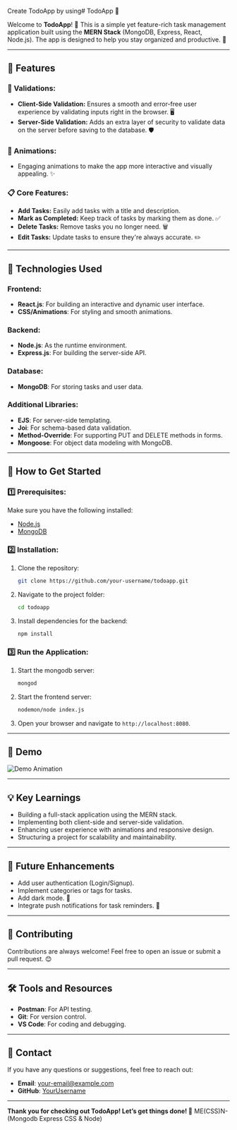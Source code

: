 Create TodoApp by using# TodoApp 📝

Welcome to **TodoApp**! 🚀 This is a simple yet feature-rich task management application built using the **MERN Stack** (MongoDB, Express, React, Node.js). The app is designed to help you stay organized and productive. 🎉

---

## 🌟 Features

### 🔐 Validations:
- **Client-Side Validation:** Ensures a smooth and error-free user experience by validating inputs right in the browser. 🖥️
- **Server-Side Validation:** Adds an extra layer of security to validate data on the server before saving to the database. 🛡️

### 🎨 Animations:
- Engaging animations to make the app more interactive and visually appealing. ✨

### 📋 Core Features:
- **Add Tasks:** Easily add tasks with a title and description.
- **Mark as Completed:** Keep track of tasks by marking them as done. ✅
- **Delete Tasks:** Remove tasks you no longer need. 🗑️
- **Edit Tasks:** Update tasks to ensure they're always accurate. ✏️

---

## 🚀 Technologies Used

### Frontend:
- **React.js**: For building an interactive and dynamic user interface.
- **CSS/Animations**: For styling and smooth animations.

### Backend:
- **Node.js**: As the runtime environment.
- **Express.js**: For building the server-side API.

### Database:
- **MongoDB**: For storing tasks and user data.

### Additional Libraries:
- **EJS**: For server-side templating.
- **Joi**: For schema-based data validation.
- **Method-Override**: For supporting PUT and DELETE methods in forms.
- **Mongoose**: For object data modeling with MongoDB.

---

## 🎯 How to Get Started

### 1️⃣ Prerequisites:
Make sure you have the following installed:
- [Node.js](https://nodejs.org/)
- [MongoDB](https://www.mongodb.com/)

### 2️⃣ Installation:
1. Clone the repository:
   ```bash
   git clone https://github.com/your-username/todoapp.git
   ```
2. Navigate to the project folder:
   ```bash
   cd todoapp
   ```

3. Install dependencies for the backend:
   ```bash
   npm install
   ```
   
### 3️⃣ Run the Application:
1. Start the mongodb server:
   ```bash
   mongod
   ```

2. Start the frontend server:
   ```bash
   nodemon/node index.js
   ```

3. Open your browser and navigate to `http://localhost:8080`.
---

## 🎥 Demo

![Demo Animation](https://media.giphy.com/media/3oriO0OEd9QIDdllqo/giphy.gif)

---

## 💡 Key Learnings
- Building a full-stack application using the MERN stack.
- Implementing both client-side and server-side validation.
- Enhancing user experience with animations and responsive design.
- Structuring a project for scalability and maintainability.

---

## 📌 Future Enhancements
- Add user authentication (Login/Signup).
- Implement categories or tags for tasks.
- Add dark mode. 🌙
- Integrate push notifications for task reminders. 🔔

---

## 🤝 Contributing

Contributions are always welcome! Feel free to open an issue or submit a pull request. 😊

---

## 🛠️ Tools and Resources
- **Postman**: For API testing.
- **Git**: For version control.
- **VS Code**: For coding and debugging.

---

## 📧 Contact
If you have any questions or suggestions, feel free to reach out:
- **Email**: your-email@example.com
- **GitHub**: [YourUsername](https://github.com/your-username)

---

**Thank you for checking out TodoApp! Let’s get things done! 🚀**
 ME(CSS)N-(Mongodb Express CSS & Node)  
